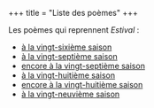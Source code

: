+++
title = "Liste des poèmes"
+++

Les poèmes qui reprennent _Estival_ :

- [à la vingt-sixième saison](../seasons/26_vingt_sixieme_saison/soir_parfume)
- [à la vingt-septième saison](../seasons/27_vingt_septieme_saison/dans_la_brise)
- [encore à la vingt-septième saison](../seasons/27_vingt_septieme_saison/festival)
- [à la vingt-huitième saison](../seasons/28_vingt_huitieme_saison/coeur_d_ete)
- [encore à la vingt-huitième saison](../seasons/28_vingt_huitieme_saison/septembre_estival)
- [à la vingt-neuvième saison](../seasons/29_vingt_neuvieme_saison/sursaut_estival)